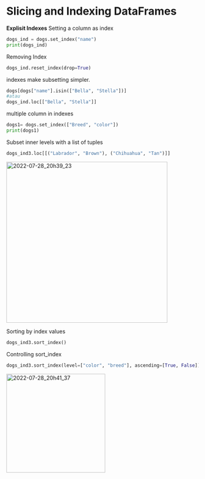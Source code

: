 # Slicing and Indexing DataFrames

**Explisit Indexes**
Setting a column as index
```python 
dogs_ind = dogs.set_index("name")
print(dogs_ind)
```
Removing Index 
```python 
dogs_ind.reset_index(drop=True)
```
indexes make subsetting simpler. 
```python
dogs[dogs["name"].isin(["Bella", "Stella"])]
#atau 
dogs_ind.loc[["Bella", "Stella"]]
```
multiple column in indexes
```python 
dogs1= dogs.set_index(["Breed", "color"])
print(dogs1)
```
Subset inner levels with a list of tuples
```python 
dogs_ind3.loc[[("Labrador", "Brown"), ("Chihuahua", "Tan")]]
```
<img width="422" alt="2022-07-28_20h39_23" src="https://user-images.githubusercontent.com/87213160/181519356-ed24a4eb-b51e-46e1-bf2c-d9a995704ef4.png">

Sorting by index values 
```python 
dogs_ind3.sort_index()
```
Controlling sort_index
```python 
dogs_ind3.sort_index(level=["color", "breed"], ascending=[True, False])
```
<img width="259" alt="2022-07-28_20h41_37" src="https://user-images.githubusercontent.com/87213160/181519839-8bc47720-a9ab-4b40-99f4-59b47d4cc80d.png">

